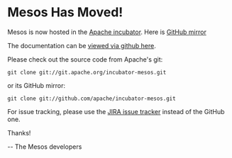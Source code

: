 # Mesos Has Moved!

Mesos is now hosted in the [Apache incubator](http://incubator.apache.org/mesos). Here is [GitHub mirror](https://github.com/apache/incubator-mesos)

The documentation can be [viewed via github here](https://github.com/apache/incubator-mesos/blob/master/docs/Home.md).

Please check out the source code from Apache's git:
  
    git clone git://git.apache.org/incubator-mesos.git

or its GitHub mirror:

    git clone git://github.com/apache/incubator-mesos.git

For issue tracking, please use the [JIRA issue tracker](https://issues.apache.org/jira/browse/MESOS) instead of the GitHub one.

Thanks!

-- The Mesos developers
